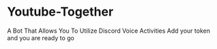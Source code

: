 # Youtube-Together
A Bot That Allows You To Utilize Discord Voice Activities
Add your token and you are ready to go
